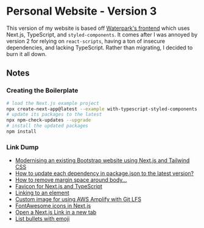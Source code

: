 # Personal Website - Version 3

This version of my website is based off [Waterpark's frontend](https://github.com/loolabs/waterpark/tree/main/client) which uses Next.js, TypeScript, and `styled-components`. It comes after I was annoyed by version 2 for relying on `react-scripts`, having a ton of insecure dependencies, and lacking TypeScript. Rather than migrating, I decided to burn it all down.

## Notes

### Creating the Boilerplate

```sh
# load the Next.js example project
npx create-next-app@latest --example with-typescript-styled-components .
# update its packages to the latest
npx npm-check-updates --upgrade
# install the updated packages
npm install
```

### Link Dump

- [Modernising an existing Bootstrap website using Next.js and Tailwind CSS](https://dev.to/jameswallis/series/7970)
- [How to update each dependency in package.json to the latest version?](https://stackoverflow.com/a/22849716)
- [How to remove margin space around body...](https://stackoverflow.com/a/9547315)
- [Favicon for Next.js and TypeScript](https://dev.to/jcubic/favicon-for-next-js-and-typescript-9gk)
- [Linking to an element](https://stackoverflow.com/a/2835151)
- [Custom image for using AWS Amplify with Git LFS](https://hub.docker.com/r/slawekkolodziej/aws-amplify-lfs)
- [FontAwesome icons in Next.js](https://fontawesome.com/docs/web/use-with/react/use-with#next-js)
- [Open a Next.js Link in a new tab](https://stackoverflow.com/a/71029662)
- [List bullets with emoji](https://www.clairecodes.com/blog/2019-04-26-styling-list-bullets-with-emoji/)
